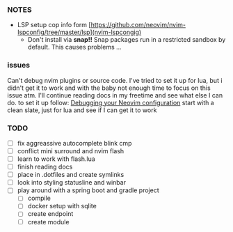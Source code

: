 ### NOTES
- LSP setup cop info form [https://github.com/neovim/nvim-lspconfig/tree/master/lsp](nvim-lspcongig)
    - Don't install via __snap!!__ Snap packages run in a restricted sandbox by default. This causes problems ...

### issues
Can't debug nvim plugins or source code. I've tried to set it up for lua, but i didn't get it to work and with the baby not enough time to focus on this issue atm. I'll continue reading docs in my freetime and see what else I can do.
to set it up follow:
[Debugging your Neovim configuration](https://www.youtube.com/watch?v=47UGK4NgvC8)
start with a clean slate,  just for lua and see if I can get it to work

### TODO
- [ ] fix aggreassive autocomplete blink cmp
- [ ] conflict mini surround and nvim flash
- [ ] learn to work with flash.lua
- [ ] finish reading docs
- [ ] place in .dotfiles and create symlinks
- [ ] look into styling statusline and winbar
- [ ] play around with a spring boot and gradle project
    - [ ] compile
    - [ ] docker setup with sqlite
    - [ ] create endpoint
    - [ ] create module
